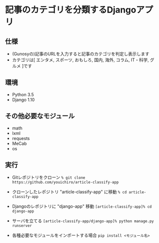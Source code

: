 # 記事のカテゴリを分類するDjangoアプリ

## 仕様
- (Gunosyの)記事のURLを入力すると記事のカテゴリを判定し表示します
- カテゴリは[ エンタメ, スポーツ, おもしろ, 国内, 海外, コラム, IT・科学, グルメ ]です

## 環境
- Python 3.5
- Django 1.10

## その他必要なモジュール
- math
- lxml
- requests
- MeCab
- os

## 実行
- Gitレポジトリをクローン
`% git clone https://github.com/youichiro/article-classify-app`

- クローンしたレポジトリ "article-classify-app" に移動
`% cd article-classify-app`

- Djangoのレポジトリに "django-app" 移動
`[article-classify-app]% cd django-app`

- サーバを立てる
`[article-classify-app/django-app]% python manage.py runserver`

- 各種必要なモジュールをインポートする場合
`pip install <モジュール名>`
